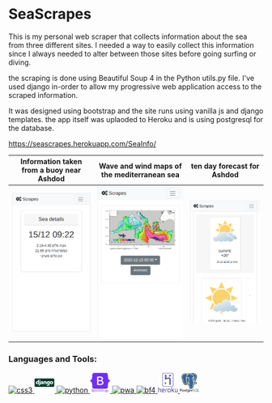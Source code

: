 # SeaScrapes

This is my personal web scraper that collects information about the sea from three different sites.
I needed a way to easily collect this information since I always needed to alter between those sites
before going surfing or diving.

the scraping is done using Beautiful Soup 4 in the Python utils.py file.
I've used django in-order to allow my progressive web application access to the scraped information.

It was designed using bootstrap and the site runs using vanilla js and django templates. 
the app itself was uplaoded to Heroku and is using postgresql for the database.

https://seascrapes.herokuapp.com/SeaInfo/

Information taken from a buoy near Ashdod  | Wave and wind maps of the mediterranean sea | ten day forecast for Ashdod
------------ | ------------- | -------------
![buoy](https://github.com/DrorTsky/SeaScrapes/blob/main/images/Scrapes_details.png) | ![med](https://github.com/DrorTsky/SeaScrapes/blob/main/images/Scrapes_seaMaps.png) | ![weather](https://github.com/DrorTsky/SeaScrapes/blob/main/images/Scrapes_weather.png)

<h3 align="left">Languages and Tools:</h3>
<p align="left"> <a href="https://www.w3schools.com/css/" target="_blank"> <img src="https://devicons.github.io/devicon/devicon.git/icons/css3/css3-original-wordmark.svg" alt="css3" width="40" height="40"/> </a> <a href="https://www.djangoproject.com/" target="_blank"> <img src="https://github.com/devicons/devicon/blob/master/icons/django/django-original.svg" alt="django" width="40" height="40"/> </a> <a href="https://www.python.org" target="_blank"> <img src="https://devicons.github.io/devicon/devicon.git/icons/python/python-original.svg" alt="python" width="40" height="40"/> </a> <a href="https://getbootstrap.com/" target="_blank"> <img src="https://github.com/devicons/devicon/blob/master/icons/bootstrap/bootstrap-plain-wordmark.svg" alt="bootstrap" width="40" height="40"> </a> <a href="https://web.dev/progressive-web-apps/" target="_blank"> <img src="https://media.prod.mdn.mozit.cloud/attachments/2019/06/14/16742/4a5f228a878fe1e8de5213bdb599eeef/pwa.png" alt="pwa" width="40" height="40"> </a>  <a href="https://www.crummy.com/software/BeautifulSoup/bs4/doc/" target="_blank"> <img src="https://play-lh.googleusercontent.com/yMjUC6LBh7uOCK6wUcIEf5MHZQmSqDPXoInOQLZzw0DWQsPJuvkwSymX2zI4Ok7i_BY=s180-rw" alt="bf4" width="40" height="40"> </a>  <a href="https://www.heroku.com/" target="_blank"> <img src="https://github.com/devicons/devicon/blob/master/icons/heroku/heroku-original-wordmark.svg" alt="heroku" width="40" height="40"> </a> <a href="https://www.postgresql.org/" target="_blank"> <img src="https://github.com/devicons/devicon/blob/master/icons/postgresql/postgresql-original-wordmark.svg" alt="postgresql" width="40" height="40"> </a></p>


